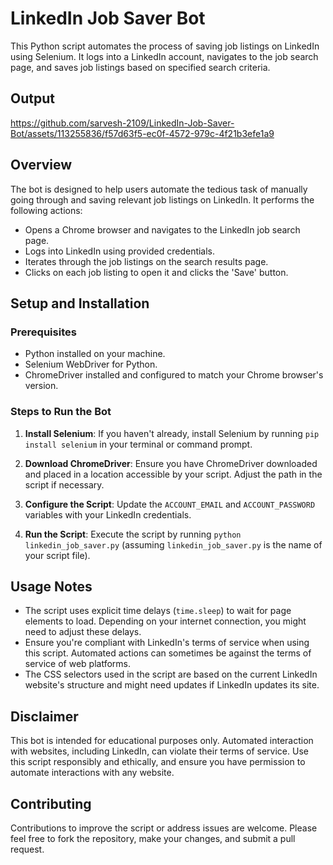 # LinkedIn Job Saver Bot

This Python script automates the process of saving job listings on LinkedIn using Selenium. It logs into a LinkedIn account, navigates to the job search page, and saves job listings based on specified search criteria.

## Output


https://github.com/sarvesh-2109/LinkedIn-Job-Saver-Bot/assets/113255836/f57d63f5-ec0f-4572-979c-4f21b3efe1a9



## Overview

The bot is designed to help users automate the tedious task of manually going through and saving relevant job listings on LinkedIn. It performs the following actions:

- Opens a Chrome browser and navigates to the LinkedIn job search page.
- Logs into LinkedIn using provided credentials.
- Iterates through the job listings on the search results page.
- Clicks on each job listing to open it and clicks the 'Save' button.

## Setup and Installation

### Prerequisites

- Python installed on your machine.
- Selenium WebDriver for Python.
- ChromeDriver installed and configured to match your Chrome browser's version.

### Steps to Run the Bot

1. **Install Selenium**: If you haven't already, install Selenium by running `pip install selenium` in your terminal or command prompt.

2. **Download ChromeDriver**: Ensure you have ChromeDriver downloaded and placed in a location accessible by your script. Adjust the path in the script if necessary.

3. **Configure the Script**: Update the `ACCOUNT_EMAIL` and `ACCOUNT_PASSWORD` variables with your LinkedIn credentials.

4. **Run the Script**: Execute the script by running `python linkedin_job_saver.py` (assuming `linkedin_job_saver.py` is the name of your script file).

## Usage Notes

- The script uses explicit time delays (`time.sleep`) to wait for page elements to load. Depending on your internet connection, you might need to adjust these delays.
- Ensure you're compliant with LinkedIn's terms of service when using this script. Automated actions can sometimes be against the terms of service of web platforms.
- The CSS selectors used in the script are based on the current LinkedIn website's structure and might need updates if LinkedIn updates its site.

## Disclaimer

This bot is intended for educational purposes only. Automated interaction with websites, including LinkedIn, can violate their terms of service. Use this script responsibly and ethically, and ensure you have permission to automate interactions with any website.

## Contributing

Contributions to improve the script or address issues are welcome. Please feel free to fork the repository, make your changes, and submit a pull request.

